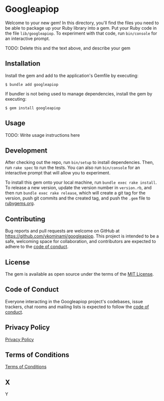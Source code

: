 # Googleapiop

Welcome to your new gem! In this directory, you'll find the files you need to be able to package up your Ruby library into a gem. Put your Ruby code in the file `lib/googleapiop`. To experiment with that code, run `bin/console` for an interactive prompt.

TODO: Delete this and the text above, and describe your gem

## Installation

Install the gem and add to the application's Gemfile by executing:

    $ bundle add googleapiop

If bundler is not being used to manage dependencies, install the gem by executing:

    $ gem install googleapiop

## Usage

TODO: Write usage instructions here

## Development

After checking out the repo, run `bin/setup` to install dependencies. Then, run `rake spec` to run the tests. You can also run `bin/console` for an interactive prompt that will allow you to experiment.

To install this gem onto your local machine, run `bundle exec rake install`. To release a new version, update the version number in `version.rb`, and then run `bundle exec rake release`, which will create a git tag for the version, push git commits and the created tag, and push the `.gem` file to [rubygems.org](https://rubygems.org).

## Contributing

Bug reports and pull requests are welcome on GitHub at https://github.com/ykominami/googleapiop. This project is intended to be a safe, welcoming space for collaboration, and contributors are expected to adhere to the [code of conduct](https://github.com/ykominami/googleapiop/blob/main/CODE_OF_CONDUCT.md).

## License

The gem is available as open source under the terms of the [MIT License](https://opensource.org/licenses/MIT).

## Code of Conduct

Everyone interacting in the Googleapiop project's codebases, issue trackers, chat rooms and mailing lists is expected to follow the [code of conduct](https://github.com/ykominami/googleapiop/blob/main/CODE_OF_CONDUCT.md).

## Privacy Policy

[Privacy Policy](https://a.northern-cross.info/docu/googleapiop/privacy/d7fd5f6c-515a-4b0a-97dd-ebd54cfc781e_en.html)

## Terms of Conditions

[Terms of Conditions](https://a.northern-cross.info/docu/googleapiop/terms/76013f79-2e0b-4bf5-a66b-296923366a36_en.html)

## X
Y
